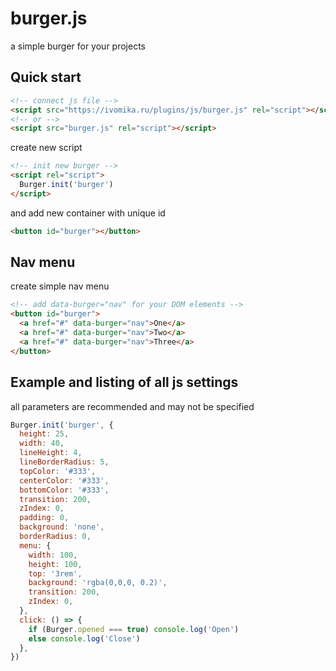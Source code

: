 # burger.js
a simple burger for your projects

## Quick start

```html
<!-- connect js file -->
<script src="https://ivomika.ru/plugins/js/burger.js" rel="script"></script>
<!-- or -->
<script src="burger.js" rel="script"></script>
```

create new script

```html
<!-- init new burger -->
<script rel="script">
  Burger.init('burger')
</script>
```

and add new container with unique id
```html
<button id="burger"></button>
```

## Nav menu
create simple nav menu
```html
<!-- add data-burger="nav" for your DOM elements -->
<button id="burger">
  <a href="#" data-burger="nav">One</a>
  <a href="#" data-burger="nav">Two</a>
  <a href="#" data-burger="nav">Three</a>
</button>
```

## Example and listing of all js settings
all parameters are recommended and may not be specified

```js
Burger.init('burger', {
  height: 25,
  width: 40,
  lineHeight: 4,
  lineBorderRadius: 5,
  topColor: '#333',
  centerColor: '#333',
  bottomColor: '#333',
  transition: 200,
  zIndex: 0,
  padding: 0,
  background: 'none',
  borderRadius: 0,
  menu: {
    width: 100,
    height: 100,
    top: '3rem',
    background: 'rgba(0,0,0, 0.2)',
    transition: 200,
    zIndex: 0,
  },
  click: () => {
    if (Burger.opened === true) console.log('Open')
    else console.log('Close')
  },
})
```
